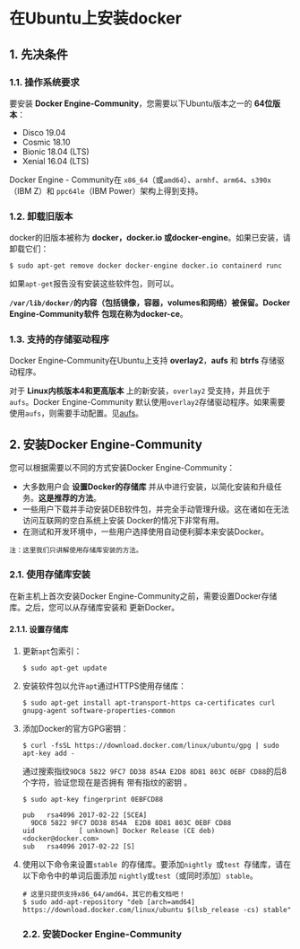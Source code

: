 在Ubuntu上安装docker
===================================================================================
## 1. 先决条件

### 1.1. 操作系统要求
要安装 **Docker Engine-Community**，您需要以下Ubuntu版本之一的 **64位版本**：
+ Disco 19.04
+ Cosmic 18.10
+ Bionic 18.04 (LTS)
+ Xenial 16.04 (LTS)

Docker Engine - Community在 `x86_64`（或`amd64`）、`armhf`、`arm64`、`s390x`（IBM Z）和
`ppc64le`（IBM Power）架构上得到支持。

### 1.2. 卸载旧版本
docker的旧版本被称为 **docker，docker.io 或docker-engine**。如果已安装，请卸载它们：
```shell
$ sudo apt-get remove docker docker-engine docker.io containerd runc
```
如果`apt-get`报告没有安装这些软件包，则可以。

**`/var/lib/docker/`的内容（包括镜像，容器，volumes和网络）被保留。Docker Engine-Community软件
包现在称为docker-ce**。

### 1.3. 支持的存储驱动程序
Docker Engine-Community在Ubuntu上支持 **overlay2**，**aufs**  和 **btrfs** 存储驱动程序。

对于 **Linux内核版本4和更高版本** 上的新安装，`overlay2` 受支持，并且优于`aufs`。Docker Engine-Community
默认使用`overlay2`存储驱动程序。如果需要使用`aufs`，则需要手动配置。见[aufs](https://docs.docker.com/storage/storagedriver/aufs-driver/)。

## 2. 安装Docker Engine-Community
您可以根据需要以不同的方式安装Docker Engine-Community：
+ 大多数用户会 **设置Docker的存储库** 并从中进行安装，以简化安装和升级任务。**这是推荐的方法**。
+ 一些用户下载并手动安装DEB软件包，并完全手动管理升级。这在诸如在无法访问互联网的空白系统上安装
Docker的情况下非常有用。
+ 在测试和开发环境中，一些用户选择使用自动便利脚本来安装Docker。
```
注：这里我们只讲解使用存储库安装的方法。
```

### 2.1. 使用存储库安装
在新主机上首次安装Docker Engine-Community之前，需要设置Docker存储库。之后，您可以从存储库安装和
更新Docker。

#### 2.1.1. 设置存储库
1. 更新`apt`包索引：
    ```shell
    $ sudo apt-get update
    ```
2. 安装软件包以允许`apt`通过HTTPS使用存储库：
    ```shell
    $ sudo apt-get install apt-transport-https ca-certificates curl gnupg-agent software-properties-common
    ```
3. 添加Docker的官方GPG密钥：
    ```shell
    $ curl -fsSL https://download.docker.com/linux/ubuntu/gpg | sudo apt-key add -
    ```
    通过搜索指纹`9DC8 5822 9FC7 DD38 854A E2D8 8D81 803C 0EBF CD88`的后8个字符，验证您现在是否拥有
    带有指纹的密钥 。
    ```shell
    $ sudo apt-key fingerprint 0EBFCD88
    
    pub   rsa4096 2017-02-22 [SCEA]
      9DC8 5822 9FC7 DD38 854A  E2D8 8D81 803C 0EBF CD88
    uid           [ unknown] Docker Release (CE deb) <docker@docker.com>
    sub   rsa4096 2017-02-22 [S]
    ```
4. 使用以下命令来设置`stable `的存储库。要添加`nightly `或`test `存储库，请在以下命令中的单词后面添加
`nightly`或`test`（或同时添加）`stable`。
    ```shell
    # 这里只提供支持x86_64/amd64，其它的看文档吧！
    $ sudo add-apt-repository "deb [arch=amd64] https://download.docker.com/linux/ubuntu $(lsb_release -cs) stable"
    ```

    ### 2.2. 安装Docker Engine-Community
    

